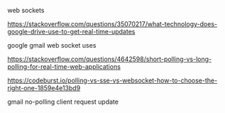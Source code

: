 
web sockets

https://stackoverflow.com/questions/35070217/what-technology-does-google-drive-use-to-get-real-time-updates


google gmail web socket uses

https://stackoverflow.com/questions/4642598/short-polling-vs-long-polling-for-real-time-web-applications

https://codeburst.io/polling-vs-sse-vs-websocket-how-to-choose-the-right-one-1859e4e13bd9

gmail no-polling client request update

